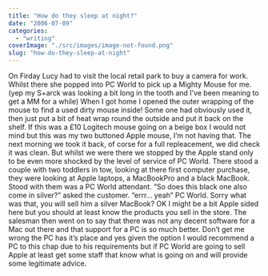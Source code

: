 ```yaml
---
title: "How do they sleep at night?"
date: "2006-07-09"
categories: 
  - "writing"
coverImage: "./src/images/image-not-found.png"
slug: "how-do-they-sleep-at-night"
---
```


On Firday Lucy had to visit the local retail park to buy a camera for work. Whilst there she popped into PC World to pick up a Mighty Mouse for me. (yep my S+arck was looking a bit long in the tooth and I’ve been meaning to get a MM for a while) When I got home I opened the outer wrapping of the mouse to find a used dirty mouse inside! Some one had obviously used it, then just put a bit of heat wrap round the outside and put it back on the shelf. If this was a £10 Logitech mouse going on a beige box I would not mind but this was my two buttoned Apple mouse, I’m not having that. The next morning we took it back, of corse for a full repleacement, we did check it was clean. But whilst we were there we stopped by the Apple stand only to be even more shocked by the level of service of PC World. There stood a couple with two toddlers in tow, looking at there first computer purchase, they were looking at Apple laptops, a MacBookPro and a black MacBook. Stood with them was a PC World attendant. “So does this black one also come in silver?” asked the customer. “errr… yeah” PC World. Sorry what was that, you will sell him a silver MacBook? OK I might be a bit Apple sided here but you should at least know the products you sell in the store. The salesman then went on to say that there was not any decent software for a Mac out there and that support for a PC is so much better. Don’t get me wrong the PC has it’s place and yes given the option I would recommend a PC to this chap due to his requirements but if PC World are going to sell Apple at least get some staff that know what is going on and will provide some legitimate advice.
